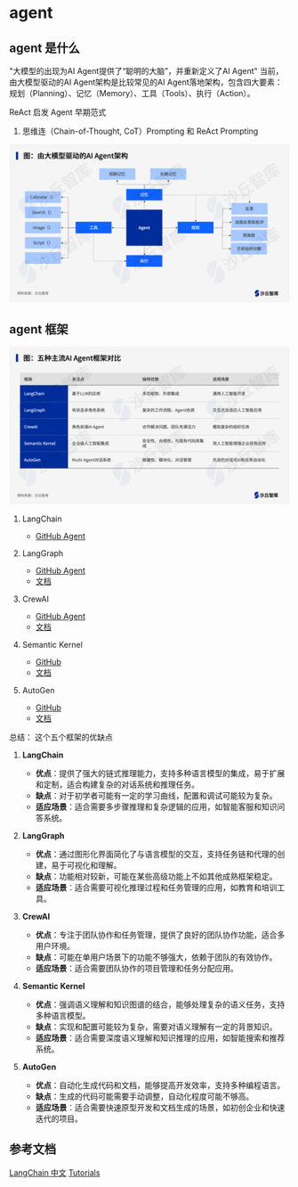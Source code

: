 # agent

## agent 是什么

"大模型的出现为AI Agent提供了“聪明的大脑”，并重新定义了AI Agent" 当前，由大模型驱动的AI Agent架构是比较常见的AI Agent落地架构，包含四大要素：规划（Planning）、记忆（Memory）、工具（Tools）、执行（Action）。


ReAct 启发 Agent 早期范式

1. 思维连（Chain-of-Thought, CoT）Prompting 和 ReAct Prompting


![alt text](./image/agent.png)

## agent 框架

![alt text](./image/agent_framework.png)

1. LangChain
   - [GitHub Agent](https://github.com/langchain-ai/langchain/tree/master/libs/langchain/langchain/agents)

2. LangGraph
   - [GitHub Agent](https://github.com/langchain-ai/langgraph)
   - [文档](https://langchain-ai.github.io/langgraph/)

3. CrewAI
   - [GitHub Agent](https://github.com/crewAIInc/crewAI)
   - [文档](https://docs.crewai.com/)

4. Semantic Kernel
   - [GitHub](https://github.com/microsoft/semantic-kernel)
   - [文档](https://learn.microsoft.com/en-us/semantic-kernel/)

5. AutoGen
   - [GitHub](https://github.com/microsoft/autogen)
   - [文档](https://microsoft.github.io/autogen/docs/Getting-Started/)


总结： 这个五个框架的优缺点

1. **LangChain**
   - **优点**：提供了强大的链式推理能力，支持多种语言模型的集成，易于扩展和定制，适合构建复杂的对话系统和推理任务。
   - **缺点**：对于初学者可能有一定的学习曲线，配置和调试可能较为复杂。
   - **适应场景**：适合需要多步骤推理和复杂逻辑的应用，如智能客服和知识问答系统。

2. **LangGraph**
   - **优点**：通过图形化界面简化了与语言模型的交互，支持任务链和代理的创建，易于可视化和理解。
   - **缺点**：功能相对较新，可能在某些高级功能上不如其他成熟框架稳定。
   - **适应场景**：适合需要可视化推理过程和任务管理的应用，如教育和培训工具。

3. **CrewAI**
   - **优点**：专注于团队协作和任务管理，提供了良好的团队协作功能，适合多用户环境。
   - **缺点**：可能在单用户场景下的功能不够强大，依赖于团队的有效协作。
   - **适应场景**：适合需要团队协作的项目管理和任务分配应用。

4. **Semantic Kernel**
   - **优点**：强调语义理解和知识图谱的结合，能够处理复杂的语义任务，支持多种语言模型。
   - **缺点**：实现和配置可能较为复杂，需要对语义理解有一定的背景知识。
   - **适应场景**：适合需要深度语义理解和知识推理的应用，如智能搜索和推荐系统。

5. **AutoGen**
   - **优点**：自动化生成代码和文档，能够提高开发效率，支持多种编程语言。
   - **缺点**：生成的代码可能需要手动调整，自动化程度可能不够高。
   - **适应场景**：适合需要快速原型开发和文档生成的场景，如初创企业和快速迭代的项目。

## 参考文档

[LangChain 中文](http://python.langchain.com.cn/)
[Tutorials ](https://langchain-ai.github.io/langgraph/tutorials/#reflection-critique)
